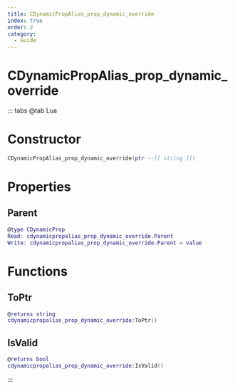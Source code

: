 ```yaml
---
title: CDynamicPropAlias_prop_dynamic_override
index: true
order: 2
category:
  - Guide
---
```


# CDynamicPropAlias_prop_dynamic_override

::: tabs
@tab Lua
# Constructor
```lua
CDynamicPropAlias_prop_dynamic_override(ptr --[[ string ]])
```
# Properties
## Parent 
```lua
@type CDynamicProp
Read: cdynamicpropalias_prop_dynamic_override.Parent
Write: cdynamicpropalias_prop_dynamic_override.Parent = value
```
# Functions
## ToPtr
```lua
@returns string
cdynamicpropalias_prop_dynamic_override:ToPtr()
```
## IsValid
```lua
@returns bool
cdynamicpropalias_prop_dynamic_override:IsValid()
```

:::